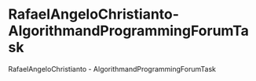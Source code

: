 # RafaelAngeloChristianto-AlgorithmandProgrammingForumTask
RafaelAngeloChristianto - AlgorithmandProgrammingForumTask
